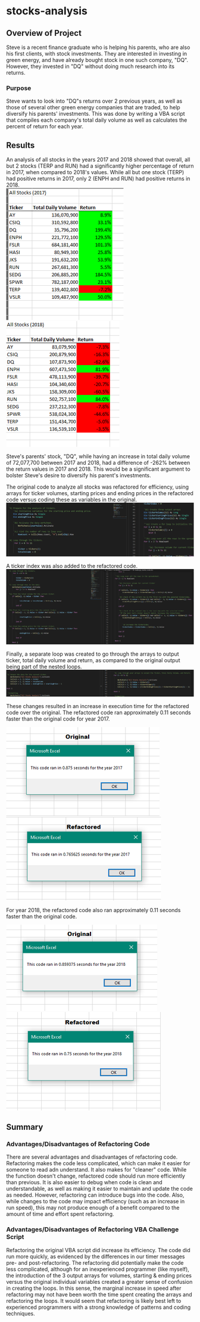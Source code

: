 # stocks-analysis

## Overview of Project
Steve is a recent finance graduate who is helping his parents, who are also his first clients, with stock investments.  They are interested in investing in green energy, and have already bought stock in one such company, "DQ".  However, they invested in "DQ" without doing much research into its returns.  

### Purpose
Steve wants to look into "DQ"s returns over 2 previous years, as well as those of several other green energy companies that are traded, to help diversify his parents' investments. This was done by writing a VBA script that compiles each company's total daily volume as well as calculates the percent of return for each year.  

## Results
An analysis of all stocks in the years 2017 and 2018 showed that overall, all but 2 stocks (TERP and RUN) had a significantly higher percentage of return in 2017, when compared to 2018's values.  While all but one stock (TERP) had positive returns in 2017, only 2 (ENPH and RUN) had positive returns in 2018.  
![2017 Green Stocks Performance](https://github.com/MischievousBadger/stock-analysis/blob/f99debb7be0f8effd18ce61b290ac355b4e45114/Resources/stocks_performance_2017.PNG)  ![2018 Green Stocks Performance](https://github.com/MischievousBadger/stock-analysis/blob/f99debb7be0f8effd18ce61b290ac355b4e45114/Resources/stocks_performance_2018.PNG) 

Steve's parents' stock, "DQ", while having an increase in total daily volume of 72,077,700 between 2017 and 2018, had a difference of -262% between the return values in 2017 and 2018.  This would be a significant argument to bolster Steve's desire to diversify his parent's investments.  

The original code to analyze all stocks was refactored for efficiency, using arrays for ticker volumes, starting prices and ending prices in the refactored code versus coding these as variables in the original. 
![variables_vs_arrays](https://github.com/MischievousBadger/stock-analysis/blob/22d2c7ade4fd87ce27819b8a0838b6626bf73015/Resources/variables_vs_arrays.PNG)

A ticker index was also added to the refactored code.  
![volume_increase_ticker](https://github.com/MischievousBadger/stock-analysis/blob/22d2c7ade4fd87ce27819b8a0838b6626bf73015/Resources/volume_increase_ticker.PNG)

Finally, a separate loop was created to go through the arrays to output ticker, total daily volume and return, as compared to the original output being part of the nested loops. 
![data_output_ticker](https://github.com/MischievousBadger/stock-analysis/blob/22d2c7ade4fd87ce27819b8a0838b6626bf73015/Resources/data_output_ticker.PNG)

These changes resulted in an increase in execution time for the refactored code over the original. The refactored code ran approximately 0.11 seconds faster than the original code for year 2017.

![2017 Original Code](https://github.com/MischievousBadger/stock-analysis/blob/3a7bfefe46311693053ca32edfd5d974e095aa9c/Resources/original_script_2017.PNG) 
![2017 Refactored Code](https://github.com/MischievousBadger/stock-analysis/blob/3a7bfefe46311693053ca32edfd5d974e095aa9c/Resources/VBA_Challenge_2017.PNG) 

For year 2018, the refactored code also ran approximately 0.11 seconds faster than the original code.

![2018 Original Code](https://github.com/MischievousBadger/stock-analysis/blob/main/Resources/original_script_2018.PNG) 
![2018 Refactored Code](https://github.com/MischievousBadger/stock-analysis/blob/3a7bfefe46311693053ca32edfd5d974e095aa9c/Resources/VBA_Challenge_2018.PNG)

## Summary
### Advantages/Disadvantages of Refactoring Code
There are several advantages and disadvantages of refactoring code.  Refactoring makes the code less complicated, which can make it easier for someone to read adn understand.  It also makes for "cleaner" code.  While the function doesn't change, refactored code should run  more efficiently than previous.  It is also easier to debug when code is clean and understandable, as well as making it easier to maintain and update the code as needed. However, refactoring can introduce bugs into the code.  Also, while changes to the code may impact efficiency (such as an increase in run speed), this may not produce enough of a benefit compared to the amount of time and effort spent refactoring.  

### Advantages/Disadvantages of Refactoring VBA Challenge Script
Refactoring the original VBA script did increase its efficiency.  The code did run more quickly, as evidenced by the differences in our timer messages pre- and post-refactoring. The refactoring did potentially make the code less complicated, although for an inexperienced programmer (like myself), the introduction of the 3 output arrays for volumes, starting & ending prices versus the original individual variables created a greater sense of confusion in creating the loops.  In this sense, the marginal increase in speed after refactoring may not have been worth the time spent creating the arrays and refactoring the loops.  It would seem that refactoring is likely best left to experienced programmers with a strong knowledge of patterns and coding techniques.    
